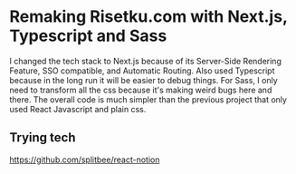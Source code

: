 # Remaking Risetku.com with Next.js, Typescript and Sass

I changed the tech stack to Next.js because of its Server-Side Rendering Feature, SSO compatible, and Automatic Routing. Also used Typescript because in the long run it will be easier to debug things. For Sass, I only need to transform all the css because it's making weird bugs here and there. The overall code is much simpler than the previous project that only used React Javascript and plain css.

## Trying tech

https://github.com/splitbee/react-notion